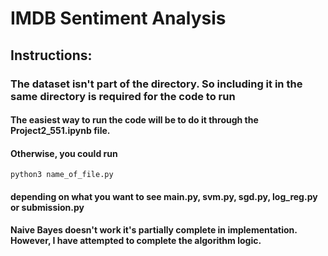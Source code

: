 # IMDB Sentiment Analysis

## Instructions:

### The dataset isn't part of the directory. So including it in the same directory is required for the code to run

#### The easiest way to run the code will be to do it through the Project2_551.ipynb file.

#### Otherwise, you could run

```
python3 name_of_file.py
```
#### depending on what you want to see main.py, svm.py, sgd.py, log_reg.py or submission.py

#### Naive Bayes doesn't work it's partially complete in implementation. However, I have attempted to complete the algorithm logic.
